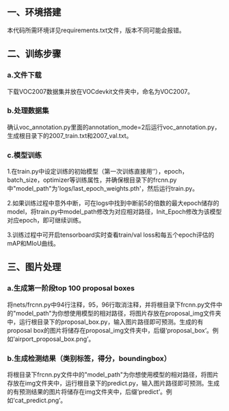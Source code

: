 ## 一、环境搭建
本代码所需环境详见requirements.txt文件，版本不同可能会报错。

## 二、训练步骤
### a.文件下载
下载VOC2007数据集并放在VOCdevkit文件夹中，命名为VOC2007。

### b.处理数据集
确认voc_annotation.py里面的annotation_mode=2后运行voc_annotation.py，生成根目录下的2007_train.txt和2007_val.txt。

### c.模型训练
1.在train.py中设定训练的初始模型（第一次训练直接用‘’），epoch，batch_size，optimizer等训练属性，并确保根目录下的frcnn.py中"model_path"为'logs/last_epoch_weights.pth'，然后运行train.py。

2.如果训练过程中意外中断，可在logs中找到中断前5的倍数的最大epoch储存的model，将train.py中model_path修改为对应相对路径，Init_Epoch修改为该模型对应epoch，即可继续训练。

3.训练过程中可开启tensorboard实时查看train/val loss和每五个epoch评估的mAP和MIoU曲线。

## 三、图片处理
### a.生成第一阶段top 100 proposal boxes
将nets/frcnn.py中94行注释，95，96行取消注释，并将根目录下frcnn.py文件中的"model_path"为你想使用模型的相对路径，将图片存放在proposal_img文件夹中，运行根目录下的proposal_box.py，输入图片路径即可预测。生成的有proposal box的图片将储存在proposal_img文件夹中，后缀‘proposal_box’。例如‘airport_proposal_box.png’。

### b.生成检测结果（类别标签，得分，boundingbox）
将根目录下frcnn.py文件中的"model_path"为你想使用模型的相对路径，将图片存放在img文件夹中，运行根目录下的predict.py，输入图片路径即可预测。生成的有预测结果的图片将储存在img文件夹中，后缀‘predict’。例如‘cat_predict.png’。

